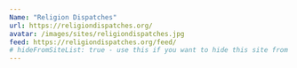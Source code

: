 ```yaml
---
Name: "Religion Dispatches"
url: https://religiondispatches.org/
avatar: /images/sites/religiondispatches.jpg
feed: https://religiondispatches.org/feed/
# hideFromSiteList: true - use this if you want to hide this site from the list of sites on this page: https://eleventy-m10y.lkmt.us/sites/
---
```

